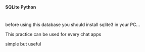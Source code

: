 #### SQLite Python ####
# 
before using this database you should install sqlite3 in your PC...


This practice can be used for every chat apps


simple but useful
